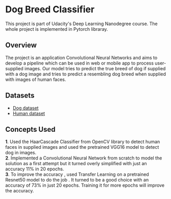 # Dog Breed Classifier
This project is part of Udacity's Deep Learning Nanodegree course. The whole project is implemented in Pytorch libraray.

## Overview
The project is an application Convolutional Neural Networks and aims to develop a pipeline which can be used in web or mobile app to process user-supplied images. Our model tries to predict the true breed of dog if supplied with a dog image and tries to predict a resembling dog breed when supplied with images of human faces. 

## Datasets
* [Dog dataset](https://s3-us-west-1.amazonaws.com/udacity-aind/dog-project/dogImages.zip)
* [Human dataset](https://s3-us-west-1.amazonaws.com/udacity-aind/dog-project/lfw.zip)

##  Concepts Used
**1**. Used the HaarCascade Classifier from OpenCV library to detect human faces in supplied images and used the pretrained VGG16 model to detect dog in images.<br>
**2**. Implemented a Convolutional Neural Network from scratch to model the solution as a first attempt but it turned overly simplified with just an accuracy 11% in 20 epochs.<br> 
**3**. To improve the accuracy , used Transfer Learning on a pretrained Resnet50 model to do the job . It turned to be a good choice with an accuracy of 73% in just 20 epochs. Training it for more epochs will improve the accuracy. 
 
